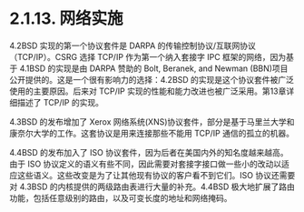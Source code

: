 # 2.1.13. 网络实施

4.2BSD 实现的第一个协议套件是 DARPA 的传输控制协议/互联网协议（TCP/IP）。CSRG 选择 TCP/IP 作为第一个纳入套接字 IPC 框架的网络，因为基于 4.1BSD 的实现是由 DARPA 赞助的 Bolt, Beranek, and Newman (BBN)项目公开提供的。这是一个很有影响力的选择：4.2BSD 的实现是这个协议套件被广泛使用的主要原因。后来对 TCP/IP 实现的性能和能力改进也被广泛采用。第13章详细描述了 TCP/IP 的实现。

4.3BSD 的发布增加了 Xerox 网络系统(XNS)协议套件，部分是基于马里兰大学和康奈尔大学的工作。这套协议是用来连接那些不能用 TCP/IP 通信的孤立的机器。

4.4BSD 的发布加入了 ISO 协议套件，因为后者在美国内外的知名度越来越高。由于 ISO 协议定义的语义有些不同，因此需要对套接字接口做一些小的改动以适应这些语义。这些改变是为了让其他现有协议的客户看不到它们。ISO 协议还需要对 4.3BSD 的内核提供的两级路由表进行大量的补充。4.4BSD 极大地扩展了路由功能，包括任意级别的路由，以及可变长度的地址和网络掩码。

